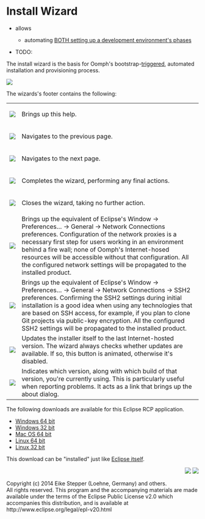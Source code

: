 # Install Wizard

* allows
  * automating [BOTH setting up a development environment's phases](../../concepts/DocConceptOverview.md)

* TODO:
<p>
 The install wizard is the basis for Oomph's bootstrap-<a href="../../concepts/DocTask.html#DocTrigger" title="Chapter in Oomph Setup Documentation">triggered</a>, automated installation and provisioning process.
 

<div style="display: inline-block"><img src="../../../images/trees/30xrELXA4PEQ6rtR5ibuOtGByiI=.png"/></div>

 </p>
 <p>
 


<p>
The wizards's footer contains the following:

<a id="DocInstallWizard_2_table"/><table class="bullets">
<tr>
<td><img src="../../../images/trees/sHgxVOWhebWGeG4VPfi04TEWk0s=.png"/></td>
<td>


Brings up this help.



</td>
</tr>
<tr>
<td><img src="../../../images/trees/wvN6HibX-aeSTivHqduoRbHU5go=.png"/></td>
<td>


Navigates to the previous page.



</td>
</tr>
<tr>
<td><img src="../../../images/trees/5ppp1pM9_DzrpsUYFxo9LM2a6IQ=.png"/></td>
<td>


Navigates to the next page.



</td>
</tr>
<tr>
<td><img src="../../../images/trees/IbtoiKhSpXd4w9r_gYSbX1evYDc=.png"/></td>
<td>


Completes the wizard, performing any final actions.



</td>
</tr>
<tr>
<td><img src="../../../images/trees/6AEYv1O6zoEl3yp2A7vRBHZeSAo=.png"/></td>
<td>


Closes the wizard, taking no further action.



</td>
</tr>
<tr>
<td><img src="../../../images/trees/7GBW0o_q3lAPMC0kyJInPGwrZLU=.png"/></td>
<td>
Brings up the equivalent of Eclipse's <span class="selectstep">Window</span>&nbsp;&rarr; <span class="selectstep">Preferences&hellip;</span>&nbsp;&rarr; <span class="selectstep">General</span>&nbsp;&rarr; <span class="selectstep">Network&nbsp;Connections</span> preferences.
 Configuration of the network proxies is a necessary first step for users working in an environment behind a fire wall;
 none of Oomph's Internet-hosed resources will be accessible without that configuration.
 All the configured network settings will be propagated to the installed product.

</td>
</tr>
<tr>
<td><img src="../../../images/trees/ew5C1Mp70QovHSwVdDgQXIXHjJE=.png"/></td>
<td>
Brings up the equivalent of Eclipse's <span class="selectstep">Window</span>&nbsp;&rarr; <span class="selectstep">Preferences&hellip;</span>&nbsp;&rarr; <span class="selectstep">General</span>&nbsp;&rarr; <span class="selectstep">Network&nbsp;Connections</span>&nbsp;&rarr; <span class="selectstep">SSH2</span> preferences.
 Confirming the SSH2 settings during initial installation is a good idea when using any technologies that are based on SSH access,
 for example, if you plan to clone Git projects via public-key encryption.
 All the configured SSH2 settings will be propagated to the installed product.

</td>
</tr>
<tr>
<td><img src="../../../images/trees/V-kh8PYyH3eki_hWca__jwYm5Fg=.png"/></td>
<td>
Updates the installer itself to the last Internet-hosted version.
 The wizard always checks whether updates are available.
 If so, this button is animated, otherwise it's disabled.

</td>
</tr>
<tr>
<td><img src="../../../images/trees/F3Ep2SiFFeUJwDapoSXIrKThfs8=.png"/></td>
<td>
Indicates which version, along with which build of that version, you're currently using.
 This is particularly useful when reporting problems.
 It acts as a link that brings up the about dialog.

</td>
</tr>
</table>
<p>

 </p>
 <p>
 The following downloads are available for this Eclipse RCP application.
 <ul>
 <li>
 <a rel="nofollow" href="https://download.eclipse.org/oomph/products/org.eclipse.oomph.setup.installer.product-win32.win32.x86_64.zip">Windows 64 bit</a>
 </li>
 <li>
 <a rel="nofollow" href="https://download.eclipse.org/oomph/products/org.eclipse.oomph.setup.installer.product-win32.win32.x86.zip">Windows 32 bit</a>
 </li>
 <li>
 <a rel="nofollow" href="https://download.eclipse.org/oomph/products/org.eclipse.oomph.setup.installer.product-macosx.cocoa.x86_64.tar.gz">Mac OS 64 bit</a>
 </li>
 <li>
 <a rel="nofollow" class="external log" href="https://download.eclipse.org/oomph/products/org.eclipse.oomph.setup.installer.product-linux.gtk.x86_64.zip">Linux 64 bit</a>
 </li>
 <li>
 <a rel="nofollow" class="external log" href="https://download.eclipse.org/oomph/products/org.eclipse.oomph.setup.installer.product-linux.gtk.x86.zip">Linux 32 bit</a>
 </li>
 </ul>
 This download can be "installed" just like <a href="https://wiki.eclipse.org/Eclipse/Installation">Eclipse itself</a>.
 </p>

<p align="right">
<a href="index.html" title="Backward to Wizards and Wizard Pages"><img src="../../../images/backward.png" border="0"></a>&nbsp;<a href="DocImportWizard.html" title="Forward to Import Wizard"><img src="../../../images/forward.png" border="0"></a></p>
<!-- <div class="help_breadcrumbs breadcrumbs_bottom"><a href="../../Overview.html" title="Oomph Setup Documentation">Oomph Setup Documentation</a> > <a href="../index.html" title="Category in Oomph Setup Documentation">User Guide</a> > <a href="index.html" title="Category in Oomph Setup Documentation">Wizards and Wizard Pages</a></div> -->

<div class="copyright">Copyright (c) 2014 Eike Stepper (Loehne, Germany) and others.<br>All rights reserved. This program and the accompanying materials are made available under the terms of the Eclipse Public License v2.0 which accompanies this distribution, and is available at http://www.eclipse.org/legal/epl-v20.html</div>
</body>
</html>
